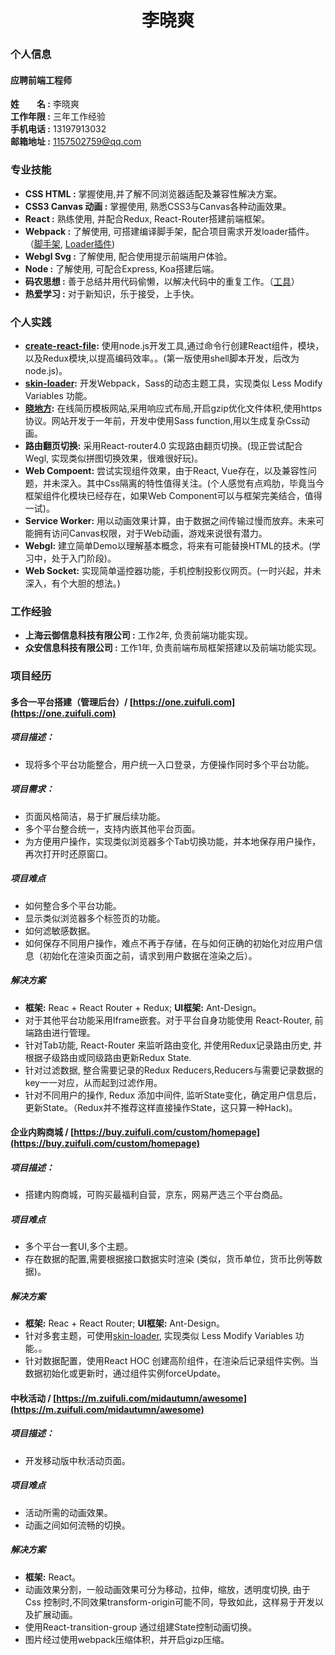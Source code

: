 # <center>李晓爽</center>

### 个人信息
#### 应聘前端工程师
**姓&emsp;&emsp;名 :** 李晓爽<br>
**工作年限 :** 三年工作经验<br>
**手机电话 :** 13197913032<br>
**邮箱地址 :** 1157502759@qq.com<br>


### 专业技能
* **CSS HTML :** 掌握使用,并了解不同浏览器适配及兼容性解决方案。
* **CSS3 Canvas 动画 :** 掌握使用, 熟悉CSS3与Canvas各种动画效果。
* **React :** 熟练使用, 并配合Redux, React-Router搭建前端框架。
* **Webpack :** 了解使用, 可搭建编译脚手架，配合项目需求开发loader插件。（[脚手架](https://github.com/xiaoshuangLi/devtool), [Loader插件](https://www.npmjs.com/package/skin-loader))
* **Webgl Svg :** 了解使用, 配合使用提示前端用户体验。
* **Node :** 了解使用, 可配合Express, Koa搭建后端。
* **码农思想 :** 善于总结并用代码偷懒，以解决代码中的重复工作。（[工具](https://www.npmjs.com/~xiaoshuang)）
* **热爱学习 :** 对于新知识，乐于接受，上手快。

### 个人实践
* **[create-react-file](https://www.npmjs.com/package/create-react-file):** 使用node.js开发工具,通过命令行创建React组件，模块，以及Redux模块,以提高编码效率。。(第一版使用shell脚本开发，后改为node.js)。
* **[skin-loader](https://www.npmjs.com/package/skin-loader):** 开发Webpack，Sass的动态主题工具，实现类似 Less Modify Variables 功能。
* **[晓地方](https://xiaodifang.club):** 在线简历模板网站,采用响应式布局,开启gzip优化文件体积,使用https协议。网站开发于一年前，开发中使用Sass function,用以生成复杂Css动画。
* **路由翻页切换:** 采用React-router4.0 实现路由翻页切换。(现正尝试配合Wegl, 实现类似拼图切换效果，很难很好玩)。
* **Web Compoent:** 尝试实现组件效果，由于React, Vue存在，以及兼容性问题，并未深入。其中Css隔离的特性值得关注。(个人感觉有点鸡肋，毕竟当今框架组件化模块已经存在，如果Web Component可以与框架完美结合，值得一试)。
* **Service Worker:** 用以动画效果计算，由于数据之间传输过慢而放弃。未来可能拥有访问Canvas权限，对于Web动画，游戏来说很有潜力。
* **Webgl:** 建立简单Demo以理解基本概念，将来有可能替换HTML的技术。(学习中，处于入门阶段)。
* **Web Socket:** 实现简单遥控器功能，手机控制投影仪网页。(一时兴起，并未深入，有个大胆的想法。)

### 工作经验
* **上海云御信息科技有限公司 :** 工作2年, 负责前端功能实现。
* **众安信息科技有限公司 :** 工作1年, 负责前端布局框架搭建以及前端功能实现。

### 项目经历
#### 多合一平台搭建（管理后台）/ [https://one.zuifuli.com](https://one.zuifuli.com)

##### 项目描述：
* 现将多个平台功能整合，用户统一入口登录，方便操作同时多个平台功能。

##### 项目需求：
* 页面风格简洁，易于扩展后续功能。
* 多个平台整合统一，支持内嵌其他平台页面。
* 为方便用户操作，实现类似浏览器多个Tab切换功能，并本地保存用户操作，再次打开时还原窗口。

##### 项目难点
* 如何整合多个平台功能。
* 显示类似浏览器多个标签页的功能。
* 如何滤敏感数据。
* 如何保存不同用户操作，难点不再于存储，在与如何正确的初始化对应用户信息（初始化在渲染页面之前，请求到用户数据在渲染之后）。

##### 解决方案
* **框架:** Reac + React Router + Redux; **UI框架:** Ant-Design。
* 对于其他平台功能采用Iframe嵌套。对于平台自身功能使用 React-Router, 前端路由进行管理。
* 针对Tab功能, React-Router 来监听路由变化, 并使用Redux记录路由历史, 并根据子级路由或同级路由更新Redux State.
* 针对过滤数据, 整合需要记录的Redux Reducers,Reducers与需要记录数据的key一一对应，从而起到过滤作用。
* 针对不同用户的操作, Redux 添加中间件, 监听State变化，确定用户信息后，更新State。（Redux并不推荐这样直接操作State，这只算一种Hack)。

#### 企业内购商城 / [https://buy.zuifuli.com/custom/homepage](https://buy.zuifuli.com/custom/homepage)

##### 项目描述：
* 搭建内购商城，可购买最福利自营，京东，网易严选三个平台商品。

##### 项目难点
* 多个平台一套UI,多个主题。
* 存在数据的配置,需要根据接口数据实时渲染 (类似，货币单位，货币比例等数据)。 


##### 解决方案
* **框架:** Reac + React Router; **UI框架:** Ant-Design。
* 针对多套主题，可使用[skin-loader](https://www.npmjs.com/package/skin-loader), 实现类似 Less Modify Variables 功能。。
* 针对数据配置，使用React HOC 创建高阶组件，在渲染后记录组件实例。当数据初始化或更新时，通过组件实例forceUpdate。

#### 中秋活动 / [https://m.zuifuli.com/midautumn/awesome](https://m.zuifuli.com/midautumn/awesome)

##### 项目描述：
* 开发移动版中秋活动页面。

##### 项目难点
* 活动所需的动画效果。
* 动画之间如何流畅的切换。

##### 解决方案
* **框架:** React。
* 动画效果分割，一般动画效果可分为移动，拉伸，缩放，透明度切换, 由于Css 控制时,不同效果transform-origin可能不同，导致如此，这样易于开发以及扩展动画。
* 使用React-transition-group 通过组建State控制动画切换。
* 图片经过使用webpack压缩体积，并开启gizp压缩。

